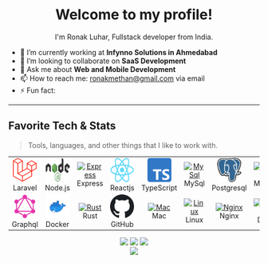 <h1 align="center">Welcome to my profile!</h1>
<p align="center">I'm Ronak Luhar, Fullstack developer from India.</p>

- 🔭 I’m currently working at **Infynno Solutions in Ahmedabad**
- 👯 I’m looking to collaborate on **SaaS Development**
- 💬 Ask me about **Web and Mobile Development**
- 📫 How to reach me: [ronakmethan@gmail.com](mailto:ronakmethan@gmail.com) via email
- ⚡ Fun fact: 

---
<h2 align="left" id="ronakluhar-tech">Favorite Tech & Stats</h2>

> Tools, languages, and other things that I like to work with.

<table>
  <tr>
    <td align="center" width="96">
      <a href="#ronakluhar-tech">
        <img src="./images/laravel.png" width="48" height="48" alt="Laravel" />
      </a>
      <br>Laravel
    </td>
    <td align="center" width="96">
      <a href="#ronakluhar-tech">
        <img src="./images/node.svg" width="48" height="48" alt="Node.js" />
      </a>
      <br>Node.js
    </td>
    <td align="center" width="96">
      <a href="#ronakluhar-tech">
        <img src="./images/express.png" width="48" height="48" alt="Express" />
      </a>
      <br>Express
    </td>
    <td align="center" width="96">
      <a href="#ronakluhar-tech">
        <img src="./images/react.png" width="48" height="48" alt="Reactjs" />
      </a>
      <br>Reactjs
    </td>
    <td align="center" width="96">
      <a href="#ronakluhar-tech">
        <img src="./images/typescript.png" width="48" height="48" alt="Typescript" />
      </a>
      <br>TypeScript
    </td>
    <td align="center" width="96">
      <a href="#ronakluhar-tech">
        <img src="./images/mysql.png" width="48" height="48" alt="MySql" />
      </a>
      <br>MySql
    </td>
    <td align="center" width="96">
      <a href="#ronakluhar-tech">
        <img src="./images/postgresql.png" width="48" height="48" alt="Postgresql" />
      </a>
      <br>Postgresql
    </td>
    <td align="center" width="96">
      <a href="#ronakluhar-tech">
        <img src="./images/mongodb.png" width="48" height="48" alt="MongoDB" />
      </a>
      <br>MongoDB
    </td>
    <td align="center" width="96">
      <a href="#ronakluhar-tech">
        <img src="./images/aws.png" width="48" height="48" alt="AWS" />
      </a>
      <br>AWS
    </td>
   
  </tr>
  <tr>
    <td align="center" width="96">
      <a href="#ronakluhar-tech">
        <img src="./images/graphql.png" width="48" height="48" alt="Graphql" />
      </a>
      <br>Graphql
    </td>
   <td align="center" width="96">
      <a href="#ronakluhar-tech">
        <img src="./images/docker.png" width="48" height="48" alt="Docker" />
      </a>
      <br>Docker
    </td>
    <td align="center" width="96">
      <a href="#ronakluhar-tech">
        <img src="./images/rust.png" width="48" height="48" alt="Rust" />
      </a>
      <br>Rust
    </td>
    <td align="center" width="96">
      <a href="#ronakluhar-tech">
        <img src="./images/github.png" width="48" height="48" alt="GitHub" />
      </a>
      <br>GitHub
    </td>
    <td align="center" width="96">
      <a href="#ronakluhar-tech">
        <img src="./images/apple.png" width="48" height="48" alt="Mac" />
      </a>
      <br>Mac
    </td>
    <td align="center" width="96">
      <a href="#ronakluhar-tech">
        <img src="./images/linux.png" width="48" height="48" alt="Linux" />
      </a>
      <br>Linux
    </td>
    <td align="center" width="96">
      <a href="#ronakluhar-tech">
        <img src="./images/nginx.png" width="48" height="48" alt="Nginx" />
      </a>
      <br>Nginx
    </td>
    <td align="center" width="96">
      <a href="#ronakluhar-tech">
        <img src="./images/discord.png" width="48" height="48" alt="Discord" />
      </a>
      <br>Discord
    </td>
    <td align="center" width="96">
      <a href="#ronakluhar-tech">
        <img src="./images/slack.png" width="48" height="48" alt="Slack" />
      </a>
      <br>Slack
    </td>
  </tr>
</table>

<p align="center">
  <img height="50%" width="auto" src ="https://github-readme-stats.vercel.app/api?username=ronakluhar&show_icons=true&count_private=true&theme=darcula&hide_border=true&hide=issues,contribs&bg_color=00000000">
  <img height="50%" width="auto" src ="https://github-readme-stats.vercel.app/api/top-langs/?username=ronakluhar&layout=compact&hide_border=true&theme=darcula&bg_color=00000000&langs_count=6&hide=jupyter%20notebook,tex,css,php">
  <img src ="https://github-readme-streak-stats.herokuapp.com?user=ronakluhar&theme=darcula&hide_border=true&background=FFFFFF00">
  <br>
  <img src ="https://github-profile-trophy.vercel.app/?username=ronakluhar&theme=juicyfresh&no-frame=true&row=1&&margin-w=20&no-bg=true">
</p>
